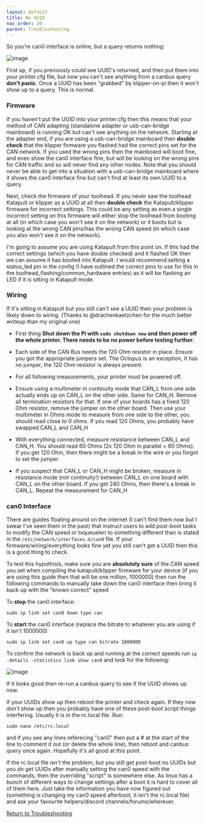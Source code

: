```yaml
---
layout: default 
title: No UUID
nav_order: 20
parent: Troubleshooting
---
```



So you're can0 interface is online, but a query returns nothing:

![image](https://user-images.githubusercontent.com/124253477/235122048-e39c4fb0-6163-4469-b1fa-aa9dddfe69b2.png)

First up, if you previously _could_ see UUID's returned, and then put them into your printer.cfg file, but now you can't see anything from a canbus query **don't panic**. Once a UUID has been "grabbed" by klipper-on-pi then it won't show up to a query. This is normal.



### Firmware

If you haven't put the UUID into your printer.cfg then this means that your method of CAN adapting (standalone adapter or usb-can-bridge mainboard) is running OK but can't see anything on the network. Starting at the adapter end, if you are using a usb-can-bridge mainboard then **double check** that the klipper firmware you flashed had the correct pins set for the CAN network. If you used the wrong pins then the mainboard will boot fine, and even show the can0 interface fine, but will be looking on the wrong pins for CAN traffic and so will never find any other nodes. Note that you should never be able to get into a situation with a usb-can-bridge mainboard where it shows the can0 interface fine but can't find at least its own UUID to a query.

Next, check the firmware of your toolhead. If you never saw the toolhead Katapult or klipper as a UUID at all then **double check** the Katapult/klipper firmware for incorrect settings. This could be any setting as even a single incorrect setting on this firmware will either stop the toolhead from booting at all (in which case you won't see it on the network) or it boots but is looking at the wrong CAN pins/has the wrong CAN speed (in which case you also won't see it on the network).

I'm going to assume you are using Katapult from this point on. If this had the correct settings (which you have double checked) and it flashed OK then we can assume it has booted into Katapult. I would recommend setting a status_led pin in the config (I have outlined the correct pins to use for this in the toolhead_flashing/common_hardware entries) as it will be flashing an LED if it is sitting in Katapult mode.




### Wiring

If it's sitting in Katapult but you still can't see a UUID then your problem is likely down to wiring. (Thanks to @drachenkaetzchen for the much better writeup than my original one)

- First thing **Shut down the Pi with `sudo shutdown now` and then power off the whole printer. There needs to be no power before testing further.** 

- Each side of the CAN Bus needs the 120 Ohm resistor in place. Ensure you got the appropriate jumpers set. The Octopus is an exception, it has no jumper, the 120 Ohm resistor is always present.

- For all following measurements, your printer must be powered off.

- Ensure using a multimeter in continuity mode that CAN_L from one side actually ends up on CAN_L on the other side. Same for CAN_H. Remove all termination resistors for that. If one of your boards has a fixed       120 Ohm resistor, remove the jumper on the other board. Then use your multimeter in Ohms mode to measure from one side to the other, you should read close to 0 ohms. If you read 120 Ohms, you probably have         swapped CAN_L and CAN_H

- With everything connected, measure resistance between CAN_L and CAN_H. You should read 60 Ohms (2x 120 Ohm in parallel = 60 Ohms). If you get 120 Ohm, then there might be a break in the wire or you forgot to set   the jumper

- If you suspect that CAN_L or CAN_H might be broken, measure in resistance mode (not continuity!) between CAN_L on one board with CAN_L on the other board. If you get 240 Ohms, then there's a break in CAN_L.       Repeat the measurement for CAN_H


### can0 Interface

There are guides floating around on the internet (I can't find them now but I swear I've seen them in the past) that instruct users to add post-boot tasks to modify the CAN speed or txqueuelen to something different than is stated in the `/etc/network/interfaces.d/can0` file. If your firmware/wiring/everything looks fine yet you still can't get a UUID then this is a good thing to check.

To test this hypothisis, make sure you are **absolutely sure** of the CAN speed you set when compiling the katapult/klipper firmware for your device (if you are using this guide then that will be one million, 1000000) then run the following commands to manually take down the can0 interface then bring it back up with the "known correct" speed

To **stop** the can0 interface:

`sudo ip link set can0 down type can`

To **start** the can0 interface (replace the bitrate to whatever you are using if it isn't 1000000)

`sudo ip link set can0 up type can bitrate 1000000`

To confirm the network is back up and running at the correct speeds run `ip -details -statistics link show can0` and look for the following:

![image](https://github.com/Esoterical/voron_canbus/assets/124253477/62ad3926-8524-4e73-a8db-130893908799)

If it looks good then re-run a canbus query to see if the UUID shows up now.

If your UUIDs show up then reboot the printer and check again. If they now *don't* show up then you probably have one of these post-boot script things interfering. 
Usually it is in the rc.local file. Run:

`sudo nano /etc/rc.local`

and if you see any lines referecing "can0" then put a # at the start of the line to comment it out (or delete the whole line), then reboot and canbus query once again. Hopefully it's all good at this point.

If the rc.local file *isn't* the problem, but you still get post-boot no UUIDs but you *do* get UUIDs after manually setting the can0 speed with the commands, then the overriding "script" is somewhere else. As linux has a bunch of different ways to change settings after a boot it is hard to cover all of them here. Just take the information you have now figured out (something is changing my can0 speed afterboot, it isn't the rc.local file) and ask your favourite helpers/discord channels/forums/wherever.

[Return to Troubleshooting](./)
